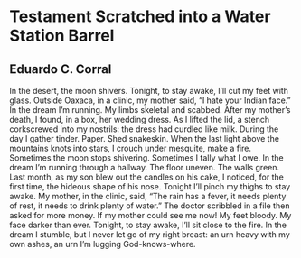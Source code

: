 # Testament Scratched into a Water Station Barrel
## Eduardo C. Corral
In the desert, the moon
shivers. Tonight, to stay awake, I’ll cut my feet
with glass.
Outside Oaxaca, in a clinic, my mother said,
“I hate your Indian face.”
In the dream I’m running. My limbs skeletal
and scabbed.
After my mother’s death, I found, in a box,
her wedding dress.
As I lifted the lid, a stench corkscrewed
into my nostrils:
the dress had curdled like milk. During the day
I gather tinder.
Paper. Shed snakeskin. When the last light
above the mountains
knots into stars, I crouch under mesquite,
make a fire.
Sometimes the moon stops shivering. Sometimes
I tally what I owe.
In the dream I’m running through a hallway.
The floor uneven.
The walls green. Last month, as my son blew out
the candles
on his cake, I noticed, for the first time,
the hideous shape
of his nose. Tonight I’ll pinch my thighs to stay
awake. My mother,
in the clinic, said, “The rain has a fever, it
needs plenty
of rest, it needs to drink plenty of water.” The doctor
scribbled in a file
then asked for more money. If my mother
could see me now!
My feet bloody. My face darker than ever.
Tonight, to stay awake,
I’ll sit close to the fire. In the dream I stumble,
but I never let go
of my right breast: an urn heavy with my own
ashes, an urn
I’m lugging God-knows-where.